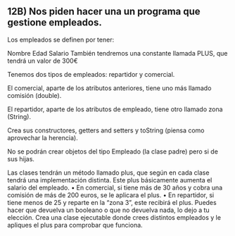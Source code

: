 ## 12B)  Nos piden hacer una un programa que gestione empleados.

Los empleados se definen por tener:

Nombre
Edad
Salario
También tendremos una constante llamada PLUS, que tendrá un valor de 300€

Tenemos dos tipos de empleados: repartidor y comercial.

El comercial, aparte de los atributos anteriores, tiene uno más llamado comisión (double).

El repartidor, aparte de los atributos de empleado, tiene otro llamado zona (String).

Crea sus constructores, getters and setters y toString (piensa como aprovechar la herencia).

No se podrán crear objetos del tipo Empleado (la clase padre) pero si de sus hijas.

Las clases tendrán un método llamado plus, que según en cada clase tendrá una implementación distinta. Este plus básicamente aumenta el salario del empleado.
•	En comercial, si tiene más de 30 años y cobra una comisión de más de 200 euros, se le aplicara el plus.
•	En repartidor, si tiene menos de 25 y reparte en la “zona 3”, este recibirá el plus.
Puedes hacer que devuelva un booleano o que no devuelva nada, lo dejo a tu elección.
Crea una clase ejecutable donde crees distintos empleados y le apliques el plus para comprobar que funciona.
